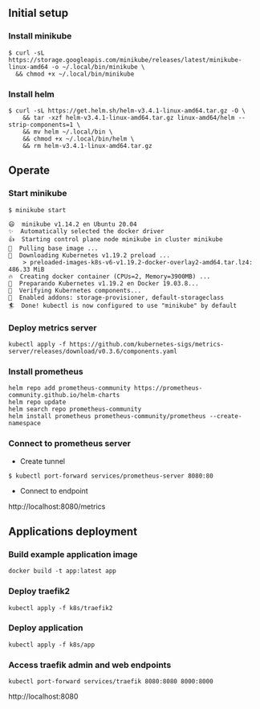 
## Initial setup

### Install minikube

```
$ curl -sL https://storage.googleapis.com/minikube/releases/latest/minikube-linux-amd64 -o ~/.local/bin/minikube \
  && chmod +x ~/.local/bin/minikube
```

### Install helm

```
$ curl -sL https://get.helm.sh/helm-v3.4.1-linux-amd64.tar.gz -O \
    && tar -xzf helm-v3.4.1-linux-amd64.tar.gz linux-amd64/helm --strip-components=1 \
    && mv helm ~/.local/bin \
    && chmod +x ~/.local/bin/helm \
    && rm helm-v3.4.1-linux-amd64.tar.gz
```

## Operate

### Start minikube

```
$ minikube start

😄  minikube v1.14.2 en Ubuntu 20.04
✨  Automatically selected the docker driver
👍  Starting control plane node minikube in cluster minikube
🚜  Pulling base image ...
💾  Downloading Kubernetes v1.19.2 preload ...
    > preloaded-images-k8s-v6-v1.19.2-docker-overlay2-amd64.tar.lz4: 486.33 MiB
🔥  Creating docker container (CPUs=2, Memory=3900MB) ...
🐳  Preparando Kubernetes v1.19.2 en Docker 19.03.8...
🔎  Verifying Kubernetes components...
🌟  Enabled addons: storage-provisioner, default-storageclass
🏄  Done! kubectl is now configured to use "minikube" by default
```

### Deploy metrics server

```
kubectl apply -f https://github.com/kubernetes-sigs/metrics-server/releases/download/v0.3.6/components.yaml
```

### Install prometheus

```
helm repo add prometheus-community https://prometheus-community.github.io/helm-charts
helm repo update
helm search repo prometheus-community
helm install prometheus prometheus-community/prometheus --create-namespace
```

### Connect to prometheus server

- Create tunnel

```
$ kubectl port-forward services/prometheus-server 8080:80
```

- Connect to endpoint

http://localhost:8080/metrics


## Applications deployment

### Build example application image

```
docker build -t app:latest app
```

### Deploy traefik2

```
kubectl apply -f k8s/traefik2
```

### Deploy application

```
kubectl apply -f k8s/app
```

### Access traefik admin and web endpoints

```
kubectl port-forward services/traefik 8080:8080 8000:8000
```

http://localhost:8080
